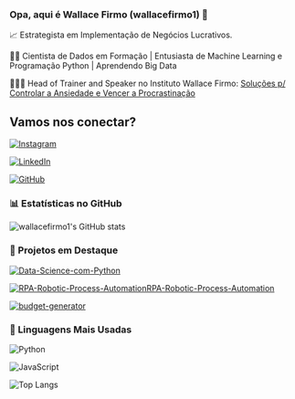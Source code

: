 ### Opa, aqui é Wallace Firmo (wallacefirmo1) 👋

📈 Estrategista em Implementação de Negócios Lucrativos.

👨‍💻 Cientista de Dados em Formação | Entusiasta de Machine Learning e Programação Python | Aprendendo Big Data

👨🏽‍⚕️ Head of Trainer and Speaker no Instituto Wallace Firmo: [Soluções p/ Controlar a Ansiedade e Vencer a Procrastinação](taplink.cc/wallacefirmo1)

## Vamos nos conectar?
[![Instagram](https://img.shields.io/badge/instagrams-000?style=for-the-badge&logo=instagram&logoColor=0E76A8)](https://www.instagram.com/wallacefirmo1/)

[![LinkedIn](https://img.shields.io/badge/LinkedIn-000?style=for-the-badge&logo=linkedin&logoColor=0E76A8)](https://www.linkedin.com/in/wallace-firmo-oficial//)

[![GitHub](https://img.shields.io/badge/GitHub-000?style=for-the-badge&logo=github)](https://github.com/wallacefirmo1/)


### 📊 Estatísticas no GitHub

![wallacefirmo1's GitHub stats](https://github-readme-stats.vercel.app/api?username=wallacefirmo1&show_icons=true&theme=dracula)

### 📌 Projetos em Destaque

[![Data-Science-com-Python](https://github-readme-stats.vercel.app/api/pin/?username=wallacefirmo1&repo=Data-Science-com-Python)](https://github.com/wallacefirmo1/budget-generator)

[![RPA-Robotic-Process-AutomationRPA-Robotic-Process-Automation](https://github-readme-stats.vercel.app/api/pin/?username=wallacefirmo1&repo=RPA-Robotic-Process-Automation)](https://github.com/wallacefirmo1/budget-generator)

[![budget-generator](https://github-readme-stats.vercel.app/api/pin/?username=wallacefirmo1&repo=budget-generator)](https://github.com/wallacefirmo1/budget-generator)

### 🚀 Linguagens Mais Usadas

![Python](https://img.shields.io/badge/Python-000?style=for-the-badge&logo=python)

![JavaScript](https://img.shields.io/badge/JavaScript-000?style=for-the-badge&logo=javascript)

![Top Langs](https://github-readme-stats.vercel.app/api/top-langs/?username=wallacefirmo1&layout=compact)
